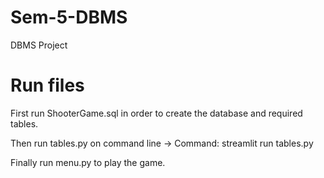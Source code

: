 # Sem-5-DBMS
DBMS Project

# Run files
First run ShooterGame.sql in order to create the database and required tables.

Then run tables.py on command line -> Command: streamlit run tables.py

Finally run menu.py to play the game.
